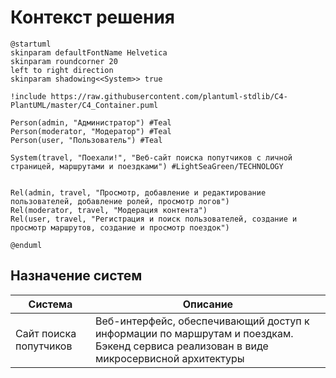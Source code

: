 # Контекст решения
<!-- Окружение системы (роли, участники, внешние системы) и связи системы с ним. Диаграмма контекста C4 и текстовое описание. 
-->
```plantuml
@startuml
skinparam defaultFontName Helvetica
skinparam roundcorner 20
left to right direction
skinparam shadowing<<System>> true

!include https://raw.githubusercontent.com/plantuml-stdlib/C4-PlantUML/master/C4_Container.puml

Person(admin, "Администратор") #Teal
Person(moderator, "Модератор") #Teal
Person(user, "Пользователь") #Teal

System(travel, "Поехали!", "Веб-сайт поиска попутчиков с личной страницей, маршрутами и поездками") #LightSeaGreen/TECHNOLOGY


Rel(admin, travel, "Просмотр, добавление и редактирование пользователей, добавление ролей, просмотр логов")
Rel(moderator, travel, "Модерация контента")
Rel(user, travel, "Регистрация и поиск пользователей, создание и просмотр маршрутов, создание и просмотр поездок")

@enduml

```
## Назначение систем
|Система| Описание|
|-------|---------|
| Сайт поиска попутчиков| Веб-интерфейс, обеспечивающий доступ к информации по маршрутам и поездкам. Бэкенд сервиса реализован в виде микросервисной архитектуры |

